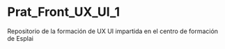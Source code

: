 # Prat_Front_UX_UI_1
Repositorio de la formación de UX UI impartida en el centro de formación de Esplai
